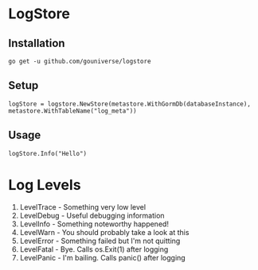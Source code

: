 # LogStore

## Installation
```
go get -u github.com/gouniverse/logstore
```

## Setup

```
logStore = logstore.NewStore(metastore.WithGormDb(databaseInstance), metastore.WithTableName("log_meta"))
```

## Usage

```
logStore.Info("Hello")
```


# Log Levels

1. LevelTrace - Something very low level
2. LevelDebug - Useful debugging information
3. LevelInfo - Something noteworthy happened!
4. LevelWarn - You should probably take a look at this
5. LevelError - Something failed but I'm not quitting
6. LevelFatal - Bye. Calls os.Exit(1) after logging
7. LevelPanic - I'm bailing. Calls panic() after logging
